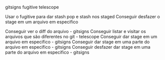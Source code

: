 gitsigns
fugitive
telescope

Usar o fugitive para dar stash pop e stash nos staged
Conseguir desfazer o stage em um arquivo em especifico 

Conseguir ver o diff do arquivo - gitsigns
Conseguir listar e visitar os arquivos que são diferentes no git - telescope
Conseguir dar stage em um arquivo em especifico - gitsigns
Conseguir dar stage em uma parte do arquivo em especifico - gitsigns
Conseguir desfazer dar stage em uma parte do arquivo em especifico - gitsigns
